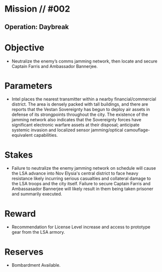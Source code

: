 # Mission // #002
## Operation: Daybreak

# Objective
- Neutralize the enemy’s comms jamming network, then locate and secure Captain Farris and Ambassador Bannerjee.

# Parameters
- Intel places the nearest transmitter within a nearby financial/commercial district. The area is densely packed with tall buildings, and there are reports that the Vestan Sovereignty has begun to deploy air assets in defense of its strongpoints throughout the city. The existence of the jamming network also indicates that the Sovereignty forces have
significant electronic warfare assets at their disposal; anticipate systemic invasion and localized sensor jamming/optical camouflage-equivalent capabilities.

# Stakes
- Failure to neutralize the enemy jamming network on schedule will cause the LSA advance into Nov Elysia's central district to face heavy resistance likely incurring serious casualties and collateral damage to the LSA troops and the city itself.
Failure to secure Captain Farris and Ambassasador Bannerjee will likely result in them being taken prisoner and summarily executed.

# Reward
- Recommendation for License Level increase and access to prototype gear from the LSA armory.

# Reserves
- Bombardment Available.